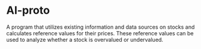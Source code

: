 # AI-proto
A program that utilizes existing information and data sources on stocks and calculates reference values for their prices. These reference values can be used to analyze whether a stock is overvalued or undervalued.
